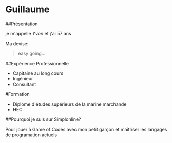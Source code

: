 # Guillaume


##Présentation

je m'appelle _Yvon_ et j'ai 57 ans

Ma devise: 

> easy going...

##Expérience Professionnelle

* Capitaine au long cours
* Ingénieur
* Consultant

#Formation

* Diplome d'études supérieurs de la marine marchande
* HEC

##Pourquoi je suis sur Simplonline?

Pour jouer à Game of Codes avec mon petit garçon 
et maîtriser les langages de programation actuels

